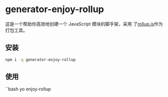 # generator-enjoy-rollup

这是一个帮助你高效地创建一个 JavaScript 模块的脚手架，采用
了[rollup.js](https://rollupjs.org/)作为打包工具。

## 安装

```bash
npm i -g generator-enjoy-rollup
```

## 使用

``bash
yo enjoy-rollup
```
